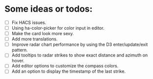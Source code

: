 # Some ideas or todos:

- [ ] Fix HACS issues.
- [ ] Using ha-color-picker for color input in editor.
- [ ] Make the card look more sexy.
- [ ] Add more translations.
- [ ] Improve radar chart performance by using the D3 enter/update/exit pattern.
- [ ] Add tooltips to radar strikes to show exact distance and azimuth on hover.
- [ ] Add editor options to customize the compass colors.
- [ ] Add an option to display the timestamp of the last strike.
